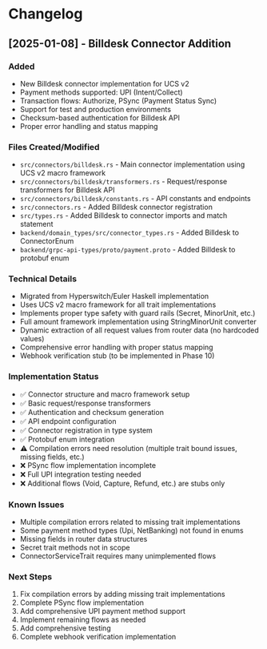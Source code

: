 # Changelog

## [2025-01-08] - Billdesk Connector Addition

### Added
- New Billdesk connector implementation for UCS v2
- Payment methods supported: UPI (Intent/Collect)
- Transaction flows: Authorize, PSync (Payment Status Sync)
- Support for test and production environments
- Checksum-based authentication for Billdesk API
- Proper error handling and status mapping

### Files Created/Modified
- `src/connectors/billdesk.rs` - Main connector implementation using UCS v2 macro framework
- `src/connectors/billdesk/transformers.rs` - Request/response transformers for Billdesk API
- `src/connectors/billdesk/constants.rs` - API constants and endpoints
- `src/connectors.rs` - Added Billdesk connector registration
- `src/types.rs` - Added Billdesk to connector imports and match statement
- `backend/domain_types/src/connector_types.rs` - Added Billdesk to ConnectorEnum
- `backend/grpc-api-types/proto/payment.proto` - Added Billdesk to protobuf enum

### Technical Details
- Migrated from Hyperswitch/Euler Haskell implementation
- Uses UCS v2 macro framework for all trait implementations
- Implements proper type safety with guard rails (Secret<String>, MinorUnit, etc.)
- Full amount framework implementation using StringMinorUnit converter
- Dynamic extraction of all request values from router data (no hardcoded values)
- Comprehensive error handling with proper status mapping
- Webhook verification stub (to be implemented in Phase 10)

### Implementation Status
- ✅ Connector structure and macro framework setup
- ✅ Basic request/response transformers
- ✅ Authentication and checksum generation
- ✅ API endpoint configuration
- ✅ Connector registration in type system
- ✅ Protobuf enum integration
- ⚠️ Compilation errors need resolution (multiple trait bound issues, missing fields, etc.)
- ❌ PSync flow implementation incomplete
- ❌ Full UPI integration testing needed
- ❌ Additional flows (Void, Capture, Refund, etc.) are stubs only

### Known Issues
- Multiple compilation errors related to missing trait implementations
- Some payment method types (Upi, NetBanking) not found in enums
- Missing fields in router data structures
- Secret trait methods not in scope
- ConnectorServiceTrait requires many unimplemented flows

### Next Steps
1. Fix compilation errors by adding missing trait implementations
2. Complete PSync flow implementation
3. Add comprehensive UPI payment method support
4. Implement remaining flows as needed
5. Add comprehensive testing
6. Complete webhook verification implementation